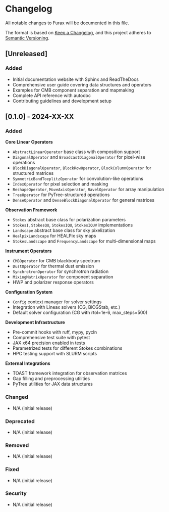 # Changelog

All notable changes to Furax will be documented in this file.

The format is based on [Keep a Changelog](https://keepachangelog.com/en/1.0.0/),
and this project adheres to [Semantic Versioning](https://semver.org/spec/v2.0.0.html).

## [Unreleased]

### Added

- Initial documentation website with Sphinx and ReadTheDocs
- Comprehensive user guide covering data structures and operators
- Examples for CMB component separation and mapmaking
- Complete API reference with autodoc
- Contributing guidelines and development setup

## [0.1.0] - 2024-XX-XX

### Added

**Core Linear Operators**

- `AbstractLinearOperator` base class with composition support
- `DiagonalOperator` and `BroadcastDiagonalOperator` for pixel-wise operations
- `BlockDiagonalOperator`, `BlockRowOperator`, `BlockColumnOperator` for structured matrices
- `SymmetricBandToeplitzOperator` for convolution-like operations
- `IndexOperator` for pixel selection and masking
- `ReshapeOperator`, `MoveAxisOperator`, `RavelOperator` for array manipulation
- `TreeOperator` for PyTree-structured operations
- `DenseOperator` and `DenseBlockDiagonalOperator` for general matrices

**Observation Framework**

- `Stokes` abstract base class for polarization parameters
- `StokesI`, `StokesQU`, `StokesIQU`, `StokesIQUV` implementations
- `Landscape` abstract base class for sky pixelization
- `HealpixLandscape` for HEALPix sky maps
- `StokesLandscape` and `FrequencyLandscape` for multi-dimensional maps

**Instrument Operators**

- `CMBOperator` for CMB blackbody spectrum
- `DustOperator` for thermal dust emission
- `SynchrotronOperator` for synchrotron radiation
- `MixingMatrixOperator` for component separation
- HWP and polarizer response operators

**Configuration System**

- `Config` context manager for solver settings
- Integration with Lineax solvers (CG, BiCGStab, etc.)
- Default solver configuration (CG with rtol=1e-6, max_steps=500)

**Development Infrastructure**

- Pre-commit hooks with ruff, mypy, pycln
- Comprehensive test suite with pytest
- JAX x64 precision enabled in tests
- Parametrized tests for different Stokes combinations
- HPC testing support with SLURM scripts

**External Integrations**

- TOAST framework integration for observation matrices
- Gap filling and preprocessing utilities
- PyTree utilities for JAX data structures

### Changed

- N/A (initial release)

### Deprecated

- N/A (initial release)

### Removed

- N/A (initial release)

### Fixed

- N/A (initial release)

### Security

- N/A (initial release)